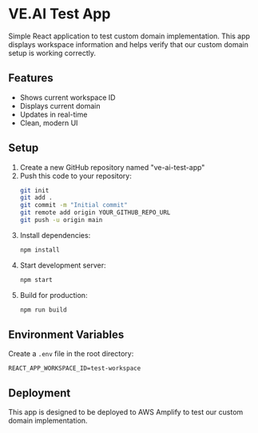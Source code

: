 # VE.AI Test App

Simple React application to test custom domain implementation. This app displays workspace information and helps verify that our custom domain setup is working correctly.

## Features
- Shows current workspace ID
- Displays current domain
- Updates in real-time
- Clean, modern UI

## Setup
1. Create a new GitHub repository named "ve-ai-test-app"
2. Push this code to your repository:
   ```bash
   git init
   git add .
   git commit -m "Initial commit"
   git remote add origin YOUR_GITHUB_REPO_URL
   git push -u origin main
   ```
3. Install dependencies:
   ```bash
   npm install
   ```
4. Start development server:
   ```bash
   npm start
   ```
5. Build for production:
   ```bash
   npm run build
   ```

## Environment Variables
Create a `.env` file in the root directory:
```
REACT_APP_WORKSPACE_ID=test-workspace
```

## Deployment
This app is designed to be deployed to AWS Amplify to test our custom domain implementation.
